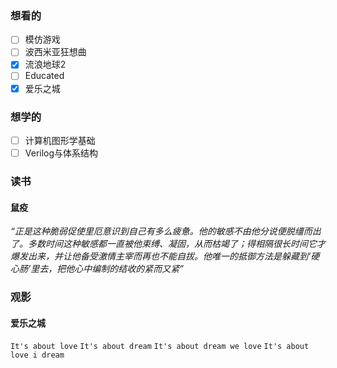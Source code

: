 ### 想看的
- [ ] 模仿游戏
- [ ] 波西米亚狂想曲
- [x] 流浪地球2
- [ ] Educated
- [x] 爱乐之城

### 想学的
- [ ] 计算机图形学基础
- [ ] Verilog与体系结构

### 读书
#### 鼠疫
_“正是这种脆弱促使里厄意识到自己有多么疲惫。他的敏感不由他分说便脱缰而出了。多数时间这种敏感都一直被他束缚、凝固，从而枯竭了；得相隔很长时间它才爆发出来，并让他备受激情主宰而再也不能自拔。他唯一的抵御方法是躲藏到‘硬心肠’里去，把他心中编制的结收的紧而又紧”_

### 观影
#### 爱乐之城
`It's about love`
`It's about dream`
`It's about dream we love`
`It's about love i dream`


